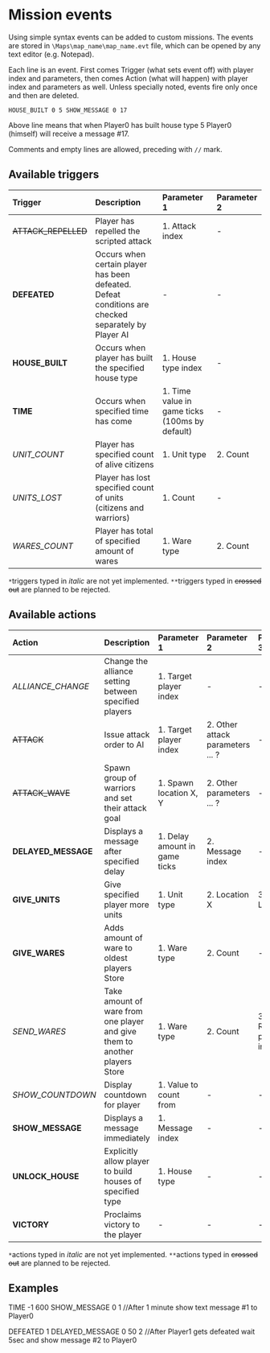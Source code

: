 # Mission events #

Using simple syntax events can be added to custom missions. The events are stored in `\Maps\map_name\map_name.evt` file, which can be opened by any text editor (e.g. Notepad).

Each line is an event. First comes Trigger (what sets event off) with player index and parameters, then comes Action (what will happen) with player index and parameters as well. Unless specially noted, events fire only once and then are deleted.

`HOUSE_BUILT 0 5 SHOW_MESSAGE 0 17`

Above line means that when Player0 has built house type 5 Player0 (himself) will receive a message #17.

Comments and empty lines are allowed, preceding with `//` mark.


## Available triggers ##

| Trigger | Description | Parameter 1 | Parameter 2 |
|:--------|:------------|:------------|:------------|
| ~~ATTACK\_REPELLED~~ | Player has repelled the scripted attack | 1. Attack index | - |
| **DEFEATED** | Occurs when certain player has been defeated. Defeat conditions are checked separately by Player AI | - | - |
| **HOUSE\_BUILT** | Occurs when player has built the specified house type | 1. House type index | - |
| **TIME** | Occurs when specified time has come | 1. Time value in game ticks (100ms by default) | - |
| _UNIT\_COUNT_ | Player has specified count of alive citizens | 1. Unit type | 2. Count |
| _UNITS\_LOST_ | Player has lost specified count of units (citizens and warriors) | 1. Count | - |
| _WARES\_COUNT_ | Player has total of specified amount of wares | 1. Ware type | 2. Count |

`*`triggers typed in _italic_ are not yet implemented.
`**`triggers typed in ~~crossed out~~ are planned to be rejected.

## Available actions ##

| Action | Description | Parameter 1 | Parameter 2 | Parameter 3 | Parameter 4 |
|:-------|:------------|:------------|:------------|:------------|:------------|
| _ALLIANCE\_CHANGE_ | Change the alliance setting between specified players | 1. Target player index | - | - |
| ~~ATTACK~~ | Issue attack order to AI | 1. Target player index | 2. Other attack parameters ... ? | - |
| ~~ATTACK\_WAVE~~ | Spawn group of warriors and set their attack goal | 1. Spawn location X, Y | 2. Other parameters ... ? | - |
| **DELAYED\_MESSAGE** | Displays a message after specified delay | 1. Delay amount in game ticks | 2. Message index | - |
| **GIVE\_UNITS** | Give specified player more units | 1. Unit type | 2. Location X | 3. Location Y | 4. Count |
| **GIVE\_WARES** | Adds amount of ware to oldest players Store | 1. Ware type | 2. Count | - |
| _SEND\_WARES_ | Take amount of ware from one player and give them to another players Store | 1. Ware type | 2. Count | 3. Receiver player index |
| _SHOW\_COUNTDOWN_ | Display countdown for player | 1. Value to count from | - | - |
| **SHOW\_MESSAGE** | Displays a message immediately | 1. Message index | - | - |
| **UNLOCK\_HOUSE** | Explicitly allow player to build houses of specified type | 1. House type | - | - |
| **VICTORY** | Proclaims victory to the player | - | - | - |

`*`actions typed in _italic_ are not yet implemented.
`**`actions typed in ~~crossed out~~ are planned to be rejected.

## Examples ##

TIME -1 600 SHOW\_MESSAGE 0 1 //After 1 minute show text message #1 to Player0

DEFEATED 1 DELAYED\_MESSAGE 0 50 2 //After Player1 gets defeated wait 5sec and show message #2 to Player0